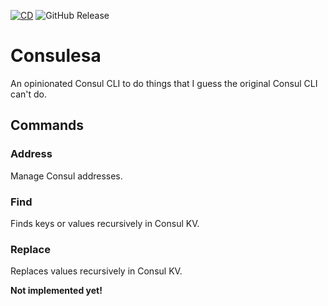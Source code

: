 [![CD](https://github.com/rzcastilho/consulesa/actions/workflows/cd.yaml/badge.svg)](https://github.com/rzcastilho/consulesa/actions/workflows/cd.yaml)
![GitHub Release](https://img.shields.io/github/v/release/rzcastilho/consulesa)

# Consulesa

An opinionated Consul CLI to do things that I guess the original Consul CLI can't do.

## Commands

### Address

Manage Consul addresses.

<script src="https://asciinema.org/a/ldTtnKu7dP9rkrhvwDLp5OiwV.js" id="asciicast-ldTtnKu7dP9rkrhvwDLp5OiwV" async="true"></script>

### Find

Finds keys or values recursively in Consul KV.

<script src="https://asciinema.org/a/HHI4acCJfox2XK987mxn5PyXl.js" id="asciicast-HHI4acCJfox2XK987mxn5PyXl" async="true"></script>

### Replace

Replaces values recursively in Consul KV.

**Not implemented yet!**

